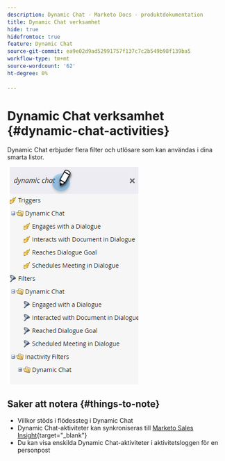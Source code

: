 ```yaml
---
description: Dynamic Chat - Marketo Docs - produktdokumentation
title: Dynamic Chat verksamhet
hide: true
hidefromtoc: true
feature: Dynamic Chat
source-git-commit: ea9e02d9ad52991757f137c7c2b549b98f139ba5
workflow-type: tm+mt
source-wordcount: '62'
ht-degree: 0%

---
```


# Dynamic Chat verksamhet {#dynamic-chat-activities}

Dynamic Chat erbjuder flera filter och utlösare som kan användas i dina smarta listor.

![](assets/dynamic-chat-activities-1.png)

## Saker att notera {#things-to-note}

* Villkor stöds i flödessteg i Dynamic Chat
* Dynamic Chat-aktiviteter kan synkroniseras till [Marketo Sales Insight](/help/marketo/product-docs/marketo-sales-insight/msi-for-salesforce/features/dynamic-chat-integration.md){target="_blank"}
* Du kan visa enskilda Dynamic Chat-aktiviteter i aktivitetsloggen för en personpost
